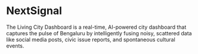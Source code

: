# NextSignal
The Living City Dashboard is a real-time, AI-powered city dashboard that captures the pulse of Bengaluru by intelligently fusing noisy, scattered data like social media posts, civic issue reports, and spontaneous cultural events.
